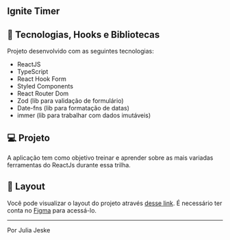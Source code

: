 ## Ignite Timer

## 🚀 Tecnologias, Hooks e Bibliotecas

Projeto desenvolvido com as seguintes tecnologias:

- ReactJS
- TypeScript
- React Hook Form
- Styled Components
- React Router Dom
- Zod (lib para validação de formulário)
- Date-fns (lib para formatação de datas)
- immer (lib para trabalhar com dados imutáveis)

## 💻 Projeto

A aplicação tem como objetivo treinar e aprender sobre as mais variadas ferramentas do ReactJs durante essa trilha.

## 🔖 Layout

Você pode visualizar o layout do projeto através [desse link](https://www.figma.com/file/mKs3BFQmbRi3aaWgpGrRRp/Ignite-Timer-(Community)?node-id=0%3A1&t=Rh5NCNbp3Ps56nmx-1). É necessário ter conta no [Figma](https://figma.com) para acessá-lo.

---

Por Julia Jeske
